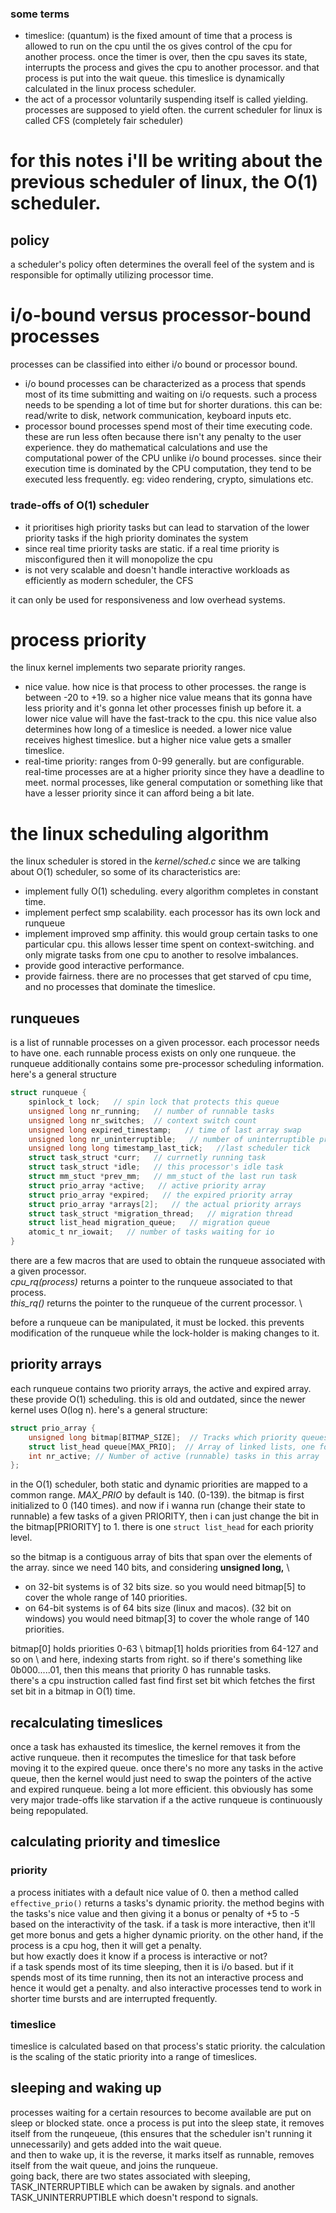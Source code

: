 ### some terms
- timeslice: (quantum) is the fixed amount of time that a process is allowed to run on the cpu until the os gives control of the cpu for another process. once the timer is over, then the cpu saves its state, interrupts the process and gives the cpu to another processor. and that process is put into the wait queue. this timeslice is dynamically calculated in the linux process scheduler. 
- the act of a processor voluntarily suspending itself is called yielding. processes are supposed to yield often. the current scheduler for linux is called CFS (completely fair scheduler)

# for this notes i'll be writing about the previous scheduler of linux, the O(1) scheduler. 

## policy 
a scheduler's policy often determines the overall feel of the system and is responsible for optimally utilizing processor time. 

# i/o-bound versus processor-bound processes 
 processes can be classified into either i/o bound or processor bound. 
 - i/o bound processes can be characterized as a process that spends most of its time submitting and waiting on i/o requests. such a process needs to be spending a lot of time but for shorter durations. this can be: read/write to disk, network communication, keyboard inputs etc. 
 - processor bound processes spend most of their time executing code. these are run less often because there isn't any penalty to the user experience. they do mathematical calculations and use the computational power of the CPU unlike i/o bound processes. since their execution time is dominated by the CPU computation, they tend to be executed less frequently. eg: video rendering, crypto, simulations etc. 

### trade-offs of O(1) scheduler
- it prioritises high priority tasks but can lead to starvation of the lower priority tasks if the high priority dominates the system
- since real time priority tasks are static. if a real time priority is misconfigured then it will monopolize the cpu
- is not very scalable and doesn't handle interactive workloads as efficiently as modern scheduler, the CFS

it can only be used for responsiveness and low overhead systems.


# process priority
the linux kernel implements two separate priority ranges. 
- nice value. how nice is that process to other processes. the range is between -20 to +19. so a higher nice value means that its gonna have less priority and it's gonna let other processes finish up before it. a lower nice value will have the fast-track to the cpu. this nice value also determines how long of a timeslice is needed. a lower nice value receives highest timeslice. but a higher nice value gets a smaller timeslice. 
- real-time priority: ranges from 0-99 generally. but are configurable. real-time processes are at a higher priority since they have a deadline to meet. normal processes, like general computation or something like that have a lesser priority since it can afford being a bit late. 


# the linux scheduling algorithm
the linux scheduler is stored in the *kernel/sched.c* since we are talking about O(1) scheduler, so some of its characteristics are: 
- implement fully O(1) scheduling. every algorithm completes in constant time. 
- implement perfect smp scalability. each processor has its own lock and runqueue
- implement improved smp affinity. this would group certain tasks to one particular cpu. this allows lesser time spent on context-switching. and only migrate tasks from one cpu to another to resolve imbalances. 
- provide good interactive performance. 
- provide fairness. there are no processes that get starved of cpu time, and no processes that dominate the timeslice. 

## runqueues
is a list of runnable processes on a given processor. each processor needs to have one. each runnable process exists on only one runqueue. the runqueue additionally contains some pre-processor scheduling information. here's a general structure
```c
struct runqueue {
	spinlock_t lock;   // spin lock that protects this queue
	unsigned long nr_running;   // number of runnable tasks
	unsigned long nr_switches;  // context switch count
	unsigned long expired_timestamp;   // time of last array swap
 	unsigned long nr_uninterruptible;   // number of uninterruptible processes
	unsigned long long timestamp_last_tick;   //last scheduler tick
	struct task_struct *curr;   // currnetly running task
	struct task_struct *idle;   // this processor's idle task
	struct mm_stuct *prev_mm;   // mm_stuct of the last run task
	struct prio_array *active;   // active priority array
	struct prio_array *expired;   // the expired priority array
	struct prio_array *arrays[2];   // the actual priority arrays
	struct task_struct *migration_thread;   // migration thread
	struct list_head migration_queue;   // migration queue
	atomic_t nr_iowait;   // number of tasks waiting for io
}
```

there are a few macros that are used to obtain the runqueue associated with a given processor. \
*cpu_rq(process)* returns a pointer to the runqueue associated to that process. \
*this_rq()* returns the pointer to the runqueue of the current processor. \

before a runqueue can be manipulated, it must be locked. this prevents modification of the runqueue while the lock-holder is making changes to it. 

## priority arrays
each runqueue contains two priority arrays, the active and expired array. these provide O(1) scheduling. this is old and outdated, since the newer kernel uses O(log n). here's a general structure: 

```C
struct prio_array {
    unsigned long bitmap[BITMAP_SIZE];  // Tracks which priority queues are non-empty
    struct list_head queue[MAX_PRIO];  // Array of linked lists, one for each priority level
    int nr_active; // Number of active (runnable) tasks in this array
};
```

in the O(1) scheduler, both static and dynamic priorities are mapped to a common range. *MAX_PRIO* by default is 140. (0-139). the bitmap is first initialized to 0 (140 times). and now if i wanna run (change their state to runnable) a few tasks of a given PRIORITY, then i can just change the bit in the bitmap\[PRIORITY\] to 1. there is one `struct list_head` for each priority level. 

so the bitmap is a contiguous array of bits that span over the elements of the array. since we need 140 bits, and considering **unsigned long,** \
- on 32-bit systems is of 32 bits size. so you would need bitmap\[5\] to cover the whole range of 140 priorities. 
- on 64-bit systems is of 64 bits size (linux and macos). (32 bit on windows) you would need bitmap\[3\] to cover the whole range of 140 priorities.

bitmap\[0] holds priorities 0-63 \ 
bitmap\[1] holds priorities from 64-127 and so on \ 
and here, indexing starts from right. so if there's something like 0b000.....01, then this means that priority 0 has runnable tasks. \
there's a cpu instruction called fast find first set bit which fetches the first set bit in a bitmap in O(1) time. 

## recalculating timeslices
once a task has exhausted its timeslice, the kernel removes it from the active runqueue. then it recomputes the timeslice for that task before moving it to the expired queue. once there's no more any tasks in the active queue, then the kernel would just need to swap the pointers of the active and expired runqueue. being a lot more efficient. this obviously has some very major trade-offs like starvation if a the active runqueue is continuously being repopulated. 

## calculating priority and timeslice
### priority
a process initiates with a default nice value of 0. then a method called `effective_prio()` returns a tasks's dynamic priority. the method begins with the tasks's nice value and then giving it a bonus or penalty of +5 to -5 based on the interactivity of the task. if a task is more interactive, then it'll get more bonus and gets a higher dynamic priority. on the other hand, if the process is a cpu hog, then it will get a penalty. \
but how exactly does it know if a process is interactive or not? \
if a task spends most of its time sleeping, then it is i/o based. but if it spends most of its time running, then its not an interactive process and hence it would get a penalty. and also interactive processes tend to work in shorter time bursts and are interrupted frequently. 

### timeslice
timeslice is calculated based on that process's static priority. the calculation is the scaling of the static priority into a range of timeslices. 

## sleeping and waking up
processes waiting for a certain resources to become available are put on sleep or blocked state. once a process is put into the sleep state, it removes itself from the runqeueue, (this ensures that the scheduler isn't running it unnecessarily) and gets added into the wait queue. \
and then to wake up, it is the reverse, it marks itself as runnable, removes itself from the wait queue, and joins the runqueue. \
going back, there are two states associated with sleeping, TASK_INTERRUPTIBLE which can be awaken by signals. and another TASK_UNINTERRUPTIBLE which doesn't respond to signals. 